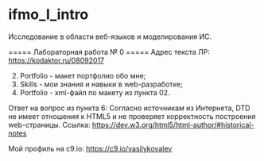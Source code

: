 # ifmo_I_intro
Исследование в области веб-языков и моделирования ИС.

===== Лабораторная работа № 0 =====
Адрес текста ЛР: https://kodaktor.ru/08092017

02. Portfolio - макет портфолио обо мне;
03. Skills - мои знания и навыки в web-разработке;
04. Portfolio - xml-файл по макету из пункта 02.

Ответ на вопрос из пункта 6:
Согласно источникам из Интернета, DTD не имеет отношения к HTML5 и не проверяет корректность построения web-страницы.
Ссылка: https://dev.w3.org/html5/html-author/#historical-notes

Мой профиль на c9.io: https://c9.io/vasilykovalev
